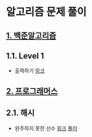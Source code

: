 # 알고리즘 문제 풀이

## [1. 백준알고리즘](./boj)

## 1.1. Level 1

* 출력하기 [링크](<https://www.acmicpc.net/problemset>)

## [2. 프로그래머스](./Programmers)

## 2.1. 해시

* 완주하지 못한 선수 [링크](<https://programmers.co.kr/learn/courses/30/lessons/42576>) [풀이](./Programmers/1.py)

